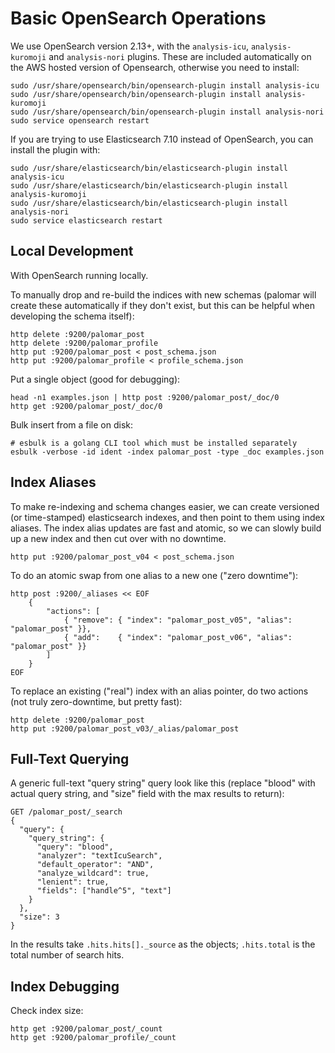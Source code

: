 
# Basic OpenSearch Operations

We use OpenSearch version 2.13+, with the `analysis-icu`, `analysis-kuromoji` and `analysis-nori` plugins. These are included automatically on the AWS hosted version of Opensearch, otherwise you need to install:

    sudo /usr/share/opensearch/bin/opensearch-plugin install analysis-icu
    sudo /usr/share/opensearch/bin/opensearch-plugin install analysis-kuromoji
    sudo /usr/share/opensearch/bin/opensearch-plugin install analysis-nori
    sudo service opensearch restart

If you are trying to use Elasticsearch 7.10 instead of OpenSearch, you can install the plugin with:

    sudo /usr/share/elasticsearch/bin/elasticsearch-plugin install analysis-icu
    sudo /usr/share/elasticsearch/bin/elasticsearch-plugin install analysis-kuromoji
    sudo /usr/share/elasticsearch/bin/elasticsearch-plugin install analysis-nori
    sudo service elasticsearch restart

## Local Development

With OpenSearch running locally.

To manually drop and re-build the indices with new schemas (palomar will create these automatically if they don't exist, but this can be helpful when developing the schema itself):

    http delete :9200/palomar_post
    http delete :9200/palomar_profile
    http put :9200/palomar_post < post_schema.json
    http put :9200/palomar_profile < profile_schema.json

Put a single object (good for debugging):

    head -n1 examples.json | http post :9200/palomar_post/_doc/0
    http get :9200/palomar_post/_doc/0

Bulk insert from a file on disk:

    # esbulk is a golang CLI tool which must be installed separately
    esbulk -verbose -id ident -index palomar_post -type _doc examples.json

## Index Aliases

To make re-indexing and schema changes easier, we can create versioned (or
time-stamped) elasticsearch indexes, and then point to them using index
aliases. The index alias updates are fast and atomic, so we can slowly build up
a new index and then cut over with no downtime.

    http put :9200/palomar_post_v04 < post_schema.json

To do an atomic swap from one alias to a new one ("zero downtime"):

    http post :9200/_aliases << EOF
        {
            "actions": [
                { "remove": { "index": "palomar_post_v05", "alias": "palomar_post" }},
                { "add":    { "index": "palomar_post_v06", "alias": "palomar_post" }}
            ]
        }
    EOF

To replace an existing ("real") index with an alias pointer, do two actions
(not truly zero-downtime, but pretty fast):

    http delete :9200/palomar_post
    http put :9200/palomar_post_v03/_alias/palomar_post

## Full-Text Querying

A generic full-text "query string" query look like this (replace "blood" with
actual query string, and "size" field with the max results to return):

    GET /palomar_post/_search
    {
      "query": {
        "query_string": {
          "query": "blood",
          "analyzer": "textIcuSearch",
          "default_operator": "AND",
          "analyze_wildcard": true,
          "lenient": true,
          "fields": ["handle^5", "text"]
        }
      },
      "size": 3
    }

In the results take `.hits.hits[]._source` as the objects; `.hits.total` is the
total number of search hits.


## Index Debugging

Check index size:

    http get :9200/palomar_post/_count
    http get :9200/palomar_profile/_count
